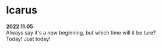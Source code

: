 # Icarus

**2022.11.05**  
Always say it's a new beginning, but which time will it be ture?  
Today! Just today!
